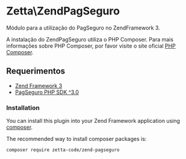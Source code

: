 # Zetta\\ZendPagSeguro

Módulo para a utilização do PagSeguro no ZendFramework 3.

A instalação do ZendPagSeguro utiliza o PHP Composer. Para mais informações sobre PHP Composer, por favor visite o site oficial [PHP Composer](http://getcomposer.org/).

## Requerimentos
  - [Zend Framework 3](http://github.com/zendframework/zendframework)
  - [PagSeguro PHP SDK ^3.0](http://github.com/pagseguro/pagseguro-php-sdk)

### Installation

You can install this plugin into your Zend Framework application using [composer](http://getcomposer.org).

The recommended way to install composer packages is:

```
composer require zetta-code/zend-pagseguro
```